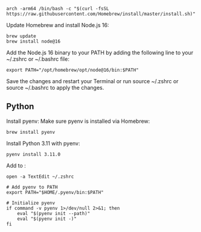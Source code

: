 
```
arch -arm64 /bin/bash -c "$(curl -fsSL https://raw.githubusercontent.com/Homebrew/install/master/install.sh)"
```

Update Homebrew and install Node.js 16:

```
brew update
brew install node@16
```
Add the Node.js 16 binary to your PATH by adding the following line to your ~/.zshrc or ~/.bashrc file:

```
export PATH="/opt/homebrew/opt/node@16/bin:$PATH"
```
Save the changes and restart your Terminal or run source ~/.zshrc or source ~/.bashrc to apply the changes.


## Python

Install pyenv:
Make sure pyenv is installed via Homebrew:

```
brew install pyenv
```

Install Python 3.11 with pyenv:

```
pyenv install 3.11.0
```

Add to :

```
open -a TextEdit ~/.zshrc
```

```
# Add pyenv to PATH
export PATH="$HOME/.pyenv/bin:$PATH"

# Initialize pyenv
if command -v pyenv 1>/dev/null 2>&1; then
    eval "$(pyenv init --path)"
    eval "$(pyenv init -)"
fi
```
